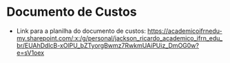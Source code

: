 # Documento de Custos

- Link para a planilha do documento de custos: https://academicoifrnedu-my.sharepoint.com/:x:/g/personal/jackson_ricardo_academico_ifrn_edu_br/EUAhDdlcB-xOlPU_bZTyorgBwmz7RwkmUAiPUiz_DmOG0w?e=sV1oex
